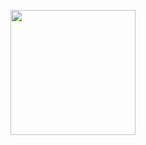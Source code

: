 <p align="center">
  <a href="https://proteanorigin.github.io/">
    <img width="200" src="https://avatars.githubusercontent.com/u/225202273?s=400&v=4">
  </a>
</p>
